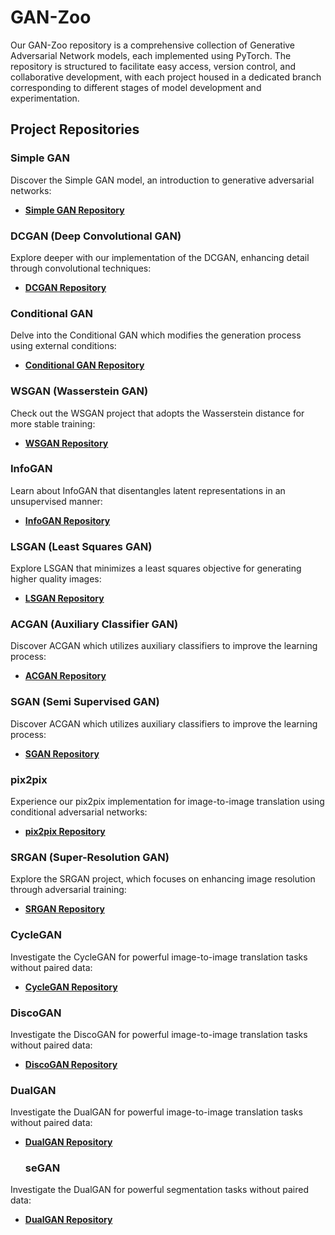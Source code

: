# GAN-Zoo

Our GAN-Zoo repository is a comprehensive collection of Generative Adversarial Network models, each implemented using PyTorch. The repository is structured to facilitate easy access, version control, and collaborative development, with each project housed in a dedicated branch corresponding to different stages of model development and experimentation.

## Project Repositories

### Simple GAN
Discover the Simple GAN model, an introduction to generative adversarial networks:
- **[Simple GAN Repository](https://github.com/atikul-islam-sajib/GPSG)**

### DCGAN (Deep Convolutional GAN)
Explore deeper with our implementation of the DCGAN, enhancing detail through convolutional techniques:
- **[DCGAN Repository](https://github.com/atikul-islam-sajib/GPDSG)**

### Conditional GAN
Delve into the Conditional GAN which modifies the generation process using external conditions:
- **[Conditional GAN Repository](https://github.com/atikul-islam-sajib/GPCGAN)**

### WSGAN (Wasserstein GAN)
Check out the WSGAN project that adopts the Wasserstein distance for more stable training:
- **[WSGAN Repository](https://github.com/atikul-islam-sajib/GPWGAN)**

### InfoGAN
Learn about InfoGAN that disentangles latent representations in an unsupervised manner:
- **[InfoGAN Repository](https://github.com/atikul-islam-sajib/InfoGAN)**

### LSGAN (Least Squares GAN)
Explore LSGAN that minimizes a least squares objective for generating higher quality images:
- **[LSGAN Repository](https://github.com/atikul-islam-sajib/LSGAN)**

### ACGAN (Auxiliary Classifier GAN)
Discover ACGAN which utilizes auxiliary classifiers to improve the learning process:
- **[ACGAN Repository](https://github.com/atikul-islam-sajib/AC-GAN)**

### SGAN (Semi Supervised GAN)
Discover ACGAN which utilizes auxiliary classifiers to improve the learning process:
- **[SGAN Repository](https://github.com/atikul-islam-sajib/SGAN)**

### pix2pix
Experience our pix2pix implementation for image-to-image translation using conditional adversarial networks:
- **[pix2pix Repository](https://github.com/atikul-islam-sajib/pix2pix)**

### SRGAN (Super-Resolution GAN)
Explore the SRGAN project, which focuses on enhancing image resolution through adversarial training:
- **[SRGAN Repository](https://github.com/atikul-islam-sajib/SRGAN)**

### CycleGAN
Investigate the CycleGAN for powerful image-to-image translation tasks without paired data:
- **[CycleGAN Repository](https://github.com/atikul-islam-sajib/CycleGAN)**

### DiscoGAN
Investigate the DiscoGAN for powerful image-to-image translation tasks without paired data:
- **[DiscoGAN Repository](https://github.com/atikul-islam-sajib/DiscoGAN)**

### DualGAN
Investigate the DualGAN for powerful image-to-image translation tasks without paired data:
- **[DualGAN Repository](https://github.com/atikul-islam-sajib/DualGAN)**

  ### seGAN
Investigate the DualGAN for powerful segmentation tasks without paired data:
- **[DualGAN Repository](https://github.com/atikul-islam-sajib/segGAN)**


